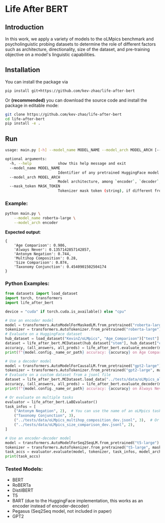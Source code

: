 # Life After BERT

## Introduction
In this work, we apply a variety of models to the oLMpics benchmark and psycholinguistic probing datasets to determine the role of different factors such as architecture, directionality,
size of the dataset, and pre-training objective on a model's linguistic capabilities.

## Installation

You can install the package via

```bash
pip install git+https://github.com/kev-zhao/life-after-bert
```

Or **(recommended)** you can download the source code and install the package in editable mode:

```bash
git clone https://github.com/kev-zhao/life-after-bert
cd life-after-bert
pip install -e .
```

## Run
```bash
usage: main.py [-h] --model_name MODEL_NAME --model_arch MODEL_ARCH [--mask_token MASK_TOKEN]

optional arguments:
  -h, --help            show this help message and exit
  --model_name MODEL_NAME
                        Identifier of any pretrained HuggingFace model
  --model_arch MODEL_ARCH
                        Model architecture, among `encoder`, `decoder`, and `encoder-decoder`
  --mask_token MASK_TOKEN
                        Tokenizer mask token (string), if different from default. Mainly used for GPT2 ("[MASK]") and T5 ("<extra_id_0>").
```

### Example:
```bash
python main.py \
    --model_name roberta-large \
    --model_arch encoder
```
**Expected output**: 
```
{
    'Age Comparison': 0.986, 
    'Always Never': 0.1357142857142857, 
    'Antonym Negation': 0.744, 
    'Multihop Composition': 0.28, 
    'Size Comparison': 0.874, 
    'Taxonomy Conjunction': 0.4540901502504174
}
``` 

### Python Examples:
```python
from datasets import load_dataset
import torch, transformers
import life_after_bert

device = "cuda" if torch.cuda.is_available() else "cpu"

# Use an encoder model
model = transformers.AutoModelForMaskedLM.from_pretrained("roberta-large")
tokenizer = transformers.AutoTokenizer.from_pretrained("roberta-large")
# Evaluate on a HuggingFace dataset
hub_dataset = load_dataset("KevinZ/oLMpics", "Age_Comparison")["test"]
dataset = life_after_bert.MCDataset(hub_dataset["stem"], hub_dataset["choices"], hub_dataset["answerKey"], num_choices=2, tokenizer=tokenizer)
accuracy, (all_answers, all_preds) = life_after_bert.evaluate_encoder(model, tokenizer, dataset, device=device)
print(f"{model.config._name_or_path} accuracy: {accuracy} on Age Comparison task")
```
```python
# Use a decoder model
model = transformers.AutoModelForCausalLM.from_pretrained("gpt2-large")
tokenizer = transformers.AutoTokenizer.from_pretrained("gpt2-large", mask_token="[MASK]")  # Causal LM's don't have mask tokens by default
# Evaluate on a custom dataset from a jsonl file
dataset = life_after_bert.MCDataset.load_data("../tests/data/oLMpics_always_never_dev.jsonl", num_choices=5, tokenizer=tokenizer)
accuracy, (all_answers, all_preds) = life_after_bert.evaluate_decoder(model, tokenizer, dataset, device=device)
print(f"{model.config._name_or_path} accuracy: {accuracy} on Always Never task")
```
```python
# Or evaluate on multiple tasks
evaluator = life_after_bert.LaBEvaluator()
task_infos = [
    ("Antonym Negation", 2),  # You can use the name of an oLMpics task
    ("Taxonomy Conjunction", 3),
    ("../tests/data/oLMpics_multihop_composition_dev.jsonl", 3),  # Or pass in the file paths
    ("../tests/data/oLMpics_size_comparison_dev.jsonl", 2),
]

# Use an encoder-decoder model
model = transformers.AutoModelForSeq2SeqLM.from_pretrained("t5-large")
tokenizer = transformers.AutoTokenizer.from_pretrained("t5-large", mask_token="<extra_id_0>")
task_accs = evaluator.evaluate(model, tokenizer, task_infos, model_arch="encoder-decoder", device=device)
print(task_accs)
```

### Tested Models:
* BERT
* RoBERTa
* DistilBERT
* T5
* BART (due to the HuggingFace implementation, this works as an encoder instead of encoder-decoder)
* Pegasus (Seq2Seq model, not included in paper)
* GPT2
